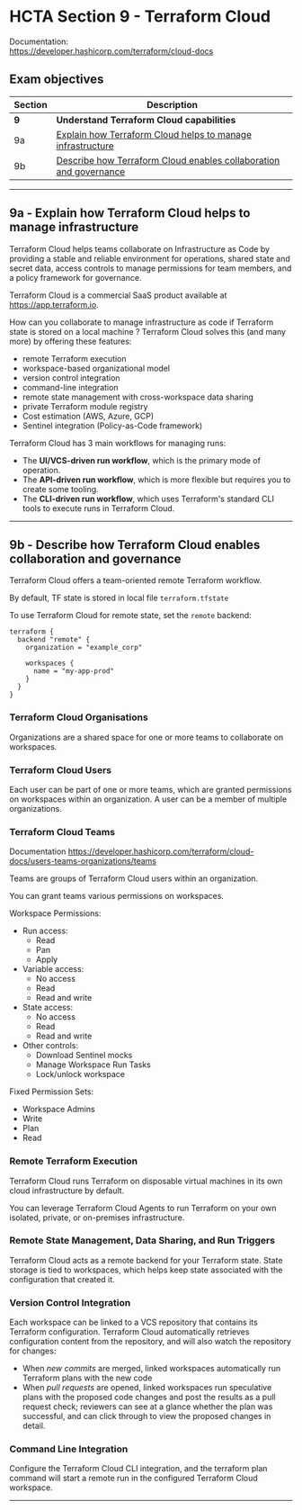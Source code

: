 # HCTA Section 9 - Terraform Cloud

Documentation:  
https://developer.hashicorp.com/terraform/cloud-docs

## Exam objectives

Section | Description |
------- | ----------- |  
**9** |	**Understand Terraform Cloud capabilities**
9a	| [Explain how Terraform Cloud helps to manage infrastructure](#9a--explain-how-terraform-cloud-helps-to-manage-infrastructure)
9b	| [Describe how Terraform Cloud enables collaboration and governance](#9b--describe-how-terraform-cloud-enables-collaboration-and-governance)

---   

## 9a	- Explain how Terraform Cloud helps to manage infrastructure  

Terraform Cloud helps teams collaborate on Infrastructure as Code by providing a stable and reliable environment for operations, shared state and secret data, access controls to manage permissions for team members, and a policy framework for governance.  

Terraform Cloud is a commercial SaaS product available at https://app.terraform.io.   
  
How can you collaborate to manage infrastructure as code if Terraform state is stored on a local machine ? 
Terraform Cloud solves this (and many more) by offering these features:
- remote Terraform execution
- workspace-based organizational model
- version control integration
- command-line integration 
- remote state management with cross-workspace data sharing
- private Terraform module registry
- Cost estimation (AWS, Azure, GCP)
- Sentinel integration (Policy-as-Code framework)


Terraform Cloud has 3 main workflows for managing runs:
- The **UI/VCS-driven run workflow**, which is the primary mode of operation.
- The **API-driven run workflow**, which is more flexible but requires you to create some tooling.
- The **CLI-driven run workflow**, which uses Terraform's standard CLI tools to execute runs in Terraform Cloud.

---  

## 9b	- Describe how Terraform Cloud enables collaboration and governance  

Terraform Cloud offers a team-oriented remote Terraform workflow.  

By default, TF state is stored in local file `terraform.tfstate`  

To use Terraform Cloud for remote state, set the `remote` backend:
```hcl
terraform {
  backend "remote" {
    organization = "example_corp"

    workspaces {
      name = "my-app-prod"
    }
  }
}
```
### Terraform Cloud Organisations  

Organizations are a shared space for one or more teams to collaborate on workspaces.  

### Terraform Cloud Users  

Each user can be part of one or more teams, which are granted permissions on workspaces within an organization. A user can be a member of multiple organizations.  

### Terraform Cloud Teams  

Documentation
https://developer.hashicorp.com/terraform/cloud-docs/users-teams-organizations/teams

Teams are groups of Terraform Cloud users within an organization.

You can grant teams various permissions on workspaces. 

Workspace Permissions:
- Run access:
  - Read
  - Pan
  - Apply
- Variable access:
  - No access
  - Read
  - Read and write
- State access:
  - No access
  - Read
  - Read and write
- Other controls:
  - Download Sentinel mocks
  - Manage Workspace Run Tasks
  - Lock/unlock workspace


Fixed Permission Sets:
- Workspace Admins
- Write
- Plan
- Read

### Remote Terraform Execution
Terraform Cloud runs Terraform on disposable virtual machines in its own cloud infrastructure by default. 

You can leverage Terraform Cloud Agents to run Terraform on your own isolated, private, or on-premises infrastructure.

### Remote State Management, Data Sharing, and Run Triggers

Terraform Cloud acts as a remote backend for your Terraform state. State storage is tied to workspaces, which helps keep state associated with the configuration that created it.

### Version Control Integration

Each workspace can be linked to a VCS repository that contains its Terraform configuration. 
Terraform Cloud automatically retrieves configuration content from the repository, and will also watch the repository for changes:
- When *new commits* are merged, linked workspaces automatically run Terraform plans with the new code
- When *pull requests* are opened, linked workspaces run speculative plans with the proposed code changes and post the results as a pull request check; reviewers can see at a glance whether the plan was successful, and can click through to view the proposed changes in detail.

### Command Line Integration

Configure the Terraform Cloud CLI integration, and the terraform plan command will start a remote run in the configured Terraform Cloud workspace. 

---  
